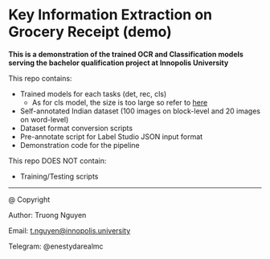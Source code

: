 # Key Information Extraction on Grocery Receipt (demo)

<b>This is a demonstration of the trained OCR and Classification models serving the bachelor qualification project at Innopolis University</b>

This repo contains:
- Trained models for each tasks (det, rec, cls)
    + As for cls model, the size is too large so refer to [here](https://drive.google.com/drive/folders/10Lu7QfDpvnNmXZ5-GaAS6jrsRP8DXQpB?usp=sharing)
- Self-annotated Indian dataset (100 images on block-level and 20 images on word-level)
- Dataset format conversion scripts
- Pre-annotate script for Label Studio JSON input format 
- Demonstration code for the pipeline

This repo DOES NOT contain:
- Training/Testing scripts

-------------------------------


@ Copyright

Author: Truong Nguyen

Email: t.nguyen@innopolis.university

Telegram: @enestydarealmc